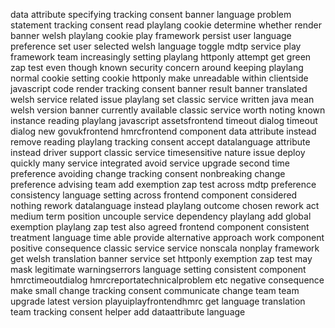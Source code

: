 data attribute specifying tracking consent banner language problem statement tracking consent read playlang cookie determine whether render banner welsh playlang cookie play framework persist user language preference set user selected welsh language toggle mdtp service play framework team increasingly setting playlang httponly attempt get green zap test even though known security concern around keeping playlang normal cookie setting cookie httponly make unreadable within clientside javascript code render tracking consent banner result banner translated welsh service related issue playlang set classic service written java mean welsh version banner currently available classic service worth noting known instance reading playlang javascript assetsfrontend timeout dialog timeout dialog new govukfrontend hmrcfrontend component data attribute instead remove reading playlang tracking consent accept datalanguage attribute instead driver support classic service timesensitive nature issue deploy quickly many service integrated avoid service upgrade second time preference avoiding change tracking consent nonbreaking change preference advising team add exemption zap test across mdtp preference consistency language setting across frontend component considered nothing rework datalanguage instead playlang outcome chosen rework act medium term position uncouple service dependency playlang add global exemption playlang zap test also agreed frontend component consistent treatment language time able provide alternative approach work component positive consequence classic service service nonscala nonplay framework get welsh translation banner service set httponly exemption zap test may mask legitimate warningserrors language setting consistent component hmrctimeoutdialog hmrcreportatechnicalproblem etc negative consequence make small change tracking consent communicate change team team upgrade latest version playuiplayfrontendhmrc get language translation team tracking consent helper add dataattribute language